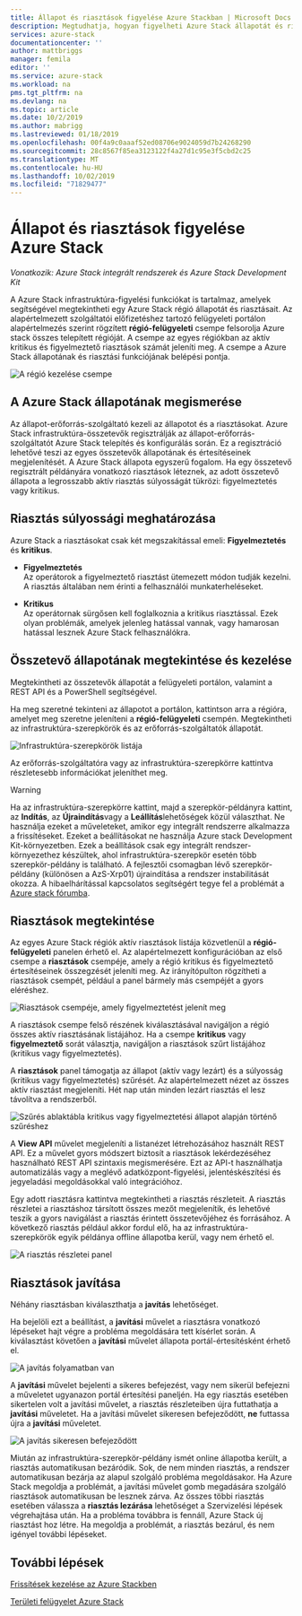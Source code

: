 ```yaml
---
title: Állapot és riasztások figyelése Azure Stackban | Microsoft Docs
description: Megtudhatja, hogyan figyelheti Azure Stack állapotát és riasztásait.
services: azure-stack
documentationcenter: ''
author: mattbriggs
manager: femila
editor: ''
ms.service: azure-stack
ms.workload: na
pms.tgt_pltfrm: na
ms.devlang: na
ms.topic: article
ms.date: 10/2/2019
ms.author: mabrigg
ms.lastreviewed: 01/18/2019
ms.openlocfilehash: 00f4a9c0aaaf52ed08706e9024059d7b24268290
ms.sourcegitcommit: 28c8567f85ea3123122f4a27d1c95e3f5cbd2c25
ms.translationtype: MT
ms.contentlocale: hu-HU
ms.lasthandoff: 10/02/2019
ms.locfileid: "71829477"
---
```

# <a name="monitor-health-and-alerts-in-azure-stack"></a>Állapot és riasztások figyelése Azure Stack

*Vonatkozik: Azure Stack integrált rendszerek és Azure Stack Development Kit*

A Azure Stack infrastruktúra-figyelési funkciókat is tartalmaz, amelyek segítségével megtekintheti egy Azure Stack régió állapotát és riasztásait. Az alapértelmezett szolgáltatói előfizetéshez tartozó felügyeleti portálon alapértelmezés szerint rögzített **régió-felügyeleti** csempe felsorolja Azure stack összes telepített régióját. A csempe az egyes régiókban az aktív kritikus és figyelmeztető riasztások számát jeleníti meg. A csempe a Azure Stack állapotának és riasztási funkciójának belépési pontja.

![A régió kezelése csempe](media/azure-stack-monitor-health/image1.png)

## <a name="understand-health-in-azure-stack"></a>A Azure Stack állapotának megismerése

Az állapot-erőforrás-szolgáltató kezeli az állapotot és a riasztásokat. Azure Stack infrastruktúra-összetevők regisztrálják az állapot-erőforrás-szolgáltatót Azure Stack telepítés és konfigurálás során. Ez a regisztráció lehetővé teszi az egyes összetevők állapotának és értesítéseinek megjelenítését. A Azure Stack állapota egyszerű fogalom. Ha egy összetevő regisztrált példányára vonatkozó riasztások léteznek, az adott összetevő állapota a legrosszabb aktív riasztás súlyosságát tükrözi: figyelmeztetés vagy kritikus.

## <a name="alert-severity-definition"></a>Riasztás súlyossági meghatározása

Azure Stack a riasztásokat csak két megszakítással emeli: **Figyelmeztetés** és **kritikus**.

- **Figyelmeztetés**  
  Az operátorok a figyelmeztető riasztást ütemezett módon tudják kezelni. A riasztás általában nem érinti a felhasználói munkaterheléseket.

- **Kritikus**  
  Az operátornak sürgősen kell foglalkoznia a kritikus riasztással. Ezek olyan problémák, amelyek jelenleg hatással vannak, vagy hamarosan hatással lesznek Azure Stack felhasználókra.


## <a name="view-and-manage-component-health-state"></a>Összetevő állapotának megtekintése és kezelése

Megtekintheti az összetevők állapotát a felügyeleti portálon, valamint a REST API és a PowerShell segítségével.

Ha meg szeretné tekinteni az állapotot a portálon, kattintson arra a régióra, amelyet meg szeretne jeleníteni a **régió-felügyeleti** csempén. Megtekintheti az infrastruktúra-szerepkörök és az erőforrás-szolgáltatók állapotát.

![Infrastruktúra-szerepkörök listája](media/azure-stack-monitor-health/image2.png)

Az erőforrás-szolgáltatóra vagy az infrastruktúra-szerepkörre kattintva részletesebb információkat jeleníthet meg.

> [!WARNING]  
> Ha az infrastruktúra-szerepkörre kattint, majd a szerepkör-példányra kattint, az **Indítás**, az **Újraindítás**vagy a **Leállítás**lehetőségek közül választhat. Ne használja ezeket a műveleteket, amikor egy integrált rendszerre alkalmazza a frissítéseket. Ezeket a beállításokat ne használja Azure stack Development Kit-környezetben. Ezek a beállítások csak egy integrált rendszer-környezethez készültek, ahol infrastruktúra-szerepkör esetén több szerepkör-példány is található. A fejlesztői csomagban lévő szerepkör-példány (különösen a AzS-Xrp01) újraindítása a rendszer instabilitását okozza. A hibaelhárítással kapcsolatos segítségért tegye fel a problémát a [Azure stack fórumba](https://aka.ms/azurestackforum).
>

## <a name="view-alerts"></a>Riasztások megtekintése

Az egyes Azure Stack régiók aktív riasztások listája közvetlenül a **régió-felügyeleti** panelen érhető el. Az alapértelmezett konfigurációban az első csempe a **riasztások** csempéje, amely a régió kritikus és figyelmeztető értesítéseinek összegzését jeleníti meg. Az irányítópulton rögzítheti a riasztások csempét, például a panel bármely más csempéjét a gyors eléréshez.

![Riasztások csempéje, amely figyelmeztetést jelenít meg](media/azure-stack-monitor-health/image3.png)

A riasztások csempe felső részének kiválasztásával navigáljon a régió összes aktív riasztásának listájához. Ha a csempe **kritikus** vagy **figyelmeztető** sorát választja, navigáljon a riasztások szűrt listájához (kritikus vagy figyelmeztetés). 

A **riasztások** panel támogatja az állapot (aktív vagy lezárt) és a súlyosság (kritikus vagy figyelmeztetés) szűrését. Az alapértelmezett nézet az összes aktív riasztást megjeleníti. Hét nap után minden lezárt riasztás el lesz távolítva a rendszerből.

![Szűrés ablaktábla kritikus vagy figyelmeztetési állapot alapján történő szűréshez](media/azure-stack-monitor-health/alert-view.png)

A **View API** művelet megjeleníti a listanézet létrehozásához használt REST API. Ez a művelet gyors módszert biztosít a riasztások lekérdezéséhez használható REST API szintaxis megismerésére. Ezt az API-t használhatja automatizálás vagy a meglévő adatközpont-figyelési, jelentéskészítési és jegyeladási megoldásokkal való integrációhoz.

Egy adott riasztásra kattintva megtekintheti a riasztás részleteit. A riasztás részletei a riasztáshoz társított összes mezőt megjelenítik, és lehetővé teszik a gyors navigálást a riasztás érintett összetevőjéhez és forrásához. A következő riasztás például akkor fordul elő, ha az infrastruktúra-szerepkörök egyik példánya offline állapotba kerül, vagy nem érhető el.  

![A riasztás részletei panel](media/azure-stack-monitor-health/alert-detail.png)

## <a name="repair-alerts"></a>Riasztások javítása

Néhány riasztásban kiválaszthatja a **javítás** lehetőséget.

Ha bejelöli ezt a beállítást, a **javítási** művelet a riasztásra vonatkozó lépéseket hajt végre a probléma megoldására tett kísérlet során. A kiválasztást követően a **javítási** művelet állapota portál-értesítésként érhető el.

![A javítás folyamatban van](media/azure-stack-monitor-health/repair-in-progress.png)

A **javítási** művelet bejelenti a sikeres befejezést, vagy nem sikerül befejezni a műveletet ugyanazon portál értesítési paneljén.  Ha egy riasztás esetében sikertelen volt a javítási művelet, a riasztás részleteiben újra futtathatja a **javítási** műveletet. Ha a javítási művelet sikeresen befejeződött, **ne** futtassa újra a **javítási** műveletet.

![A javítás sikeresen befejeződött](media/azure-stack-monitor-health/repair-completed.png)

Miután az infrastruktúra-szerepkör-példány ismét online állapotba került, a riasztás automatikusan bezáródik. Sok, de nem minden riasztás, a rendszer automatikusan bezárja az alapul szolgáló probléma megoldásakor. Ha Azure Stack megoldja a problémát, a javítási művelet gomb megadására szolgáló riasztások automatikusan be lesznek zárva.  Az összes többi riasztás esetében válassza a **riasztás lezárása** lehetőséget a Szervizelési lépések végrehajtása után. Ha a probléma továbbra is fennáll, Azure Stack új riasztást hoz létre. Ha megoldja a problémát, a riasztás bezárul, és nem igényel további lépéseket.

## <a name="next-steps"></a>További lépések

[Frissítések kezelése az Azure Stackben](azure-stack-updates.md)

[Területi felügyelet Azure Stack](azure-stack-region-management.md)

